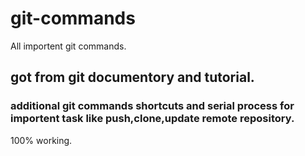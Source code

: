 # git-commands

All importent git commands.

## got from git documentory and tutorial.
### additional git commands shortcuts and serial process for importent task like push,clone,update remote repository.
100% working.
